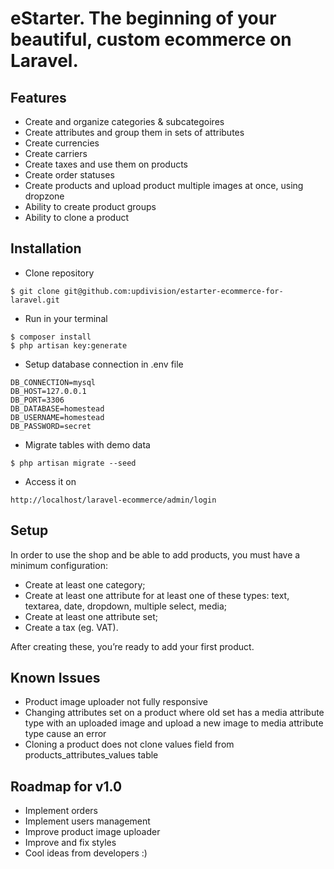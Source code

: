 # eStarter. The beginning of your beautiful, custom ecommerce on Laravel.

## Features
- Create and organize categories & subcategoires
- Create attributes and group them in sets of attributes
- Create currencies
- Create carriers
- Create taxes and use them on products
- Create order statuses
- Create products and upload product multiple images at once, using dropzone
- Ability to create product groups
- Ability to clone a product

## Installation
- Clone repository
```
$ git clone git@github.com:updivision/estarter-ecommerce-for-laravel.git
```
- Run in your terminal
```
$ composer install
$ php artisan key:generate
```
- Setup database connection in .env file
```
DB_CONNECTION=mysql
DB_HOST=127.0.0.1
DB_PORT=3306
DB_DATABASE=homestead
DB_USERNAME=homestead
DB_PASSWORD=secret
```

- Migrate tables with demo data
```
$ php artisan migrate --seed
```

- Access it on
```
http://localhost/laravel-ecommerce/admin/login
```

## Setup
In order to use the shop and be able to add products, you must have a minimum configuration:
- Create at least one category;
- Create at least one attribute for at least one of these types: text, textarea, date, dropdown, multiple select, media;
- Create at least one attribute set;
- Create a tax (eg. VAT).

After creating these, you’re ready to add your first product.

## Known Issues
- Product image uploader not fully responsive
- Changing attributes set on a product where old set has a media attribute type with an uploaded image and upload a new image to media attribute type cause an error
- Cloning a product does not clone values field from products_attributes_values table

## Roadmap for v1.0
- Implement orders
- Implement users management
- Improve product image uploader
- Improve and fix styles
- Cool ideas from developers :)

